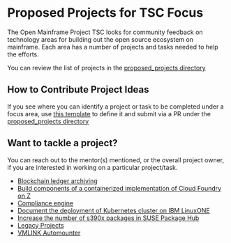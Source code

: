 # Proposed Projects for TSC Focus

The Open Mainframe Project TSC looks for community feedback on technology areas for building out the open source ecosystem on mainframe. Each area has a number of projects and tasks needed to help the efforts.

You can review the list of projects in the [proposed_projects directory](/proposed_projects)

## How to Contribute Project Ideas

If you see where you can identify a project or task to be completed under a focus area, use [this template](/proposed_projects/0_TEMPLATE.md) to define it and submit via a PR under the [proposed_projects directory](/proposed_projects)

## Want to tackle a project?

You can reach out to the mentor(s) mentioned, or the overall project owner, if you are interested in working on a particular project/task.

  * [Blockchain ledger archiving](/proposed_projects/Blockchain%20ledger%20archiving.md)
  * [Build components of a containerized implementation of Cloud Foundry on Z](/proposed_projects/Build%20components%20of%20a%20containerized%20implementation%20of%20Cloud%20Foundry%20on%20Z.md)
  * [Compliance engine](/proposed_projects/Compliance%20engine.md)
  * [Document the deployment of Kubernetes cluster on IBM LinuxONE](proposed_projects/Document%20the%20deployment%20of%20Kubernetes%20cluster%20on%20IBM%20LinuxONE.md)
  * [Increase the number of s390x packages in SUSE Package Hub](proposed_projects/Close%20the%20gap%20of%20s390x%20packages%20in%20SUSE%20Package%20Hub.md)
  * [Legacy Projects](/proposed_projects/Legacy.md)
  * [VMLINK Automounter](/proposed_projects/VMLINK.md)
